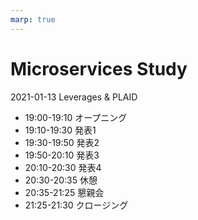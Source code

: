 ```yaml
---
marp: true
---
```


# Microservices Study

2021-01-13
Leverages & PLAID

- 19:00-19:10 オープニング
- 19:10-19:30 発表1
- 19:30-19:50 発表2
- 19:50-20:10 発表3
- 20:10-20:30 発表4
- 20:30-20:35 休憩
- 20:35-21:25 懇親会
- 21:25-21:30 クロージング
